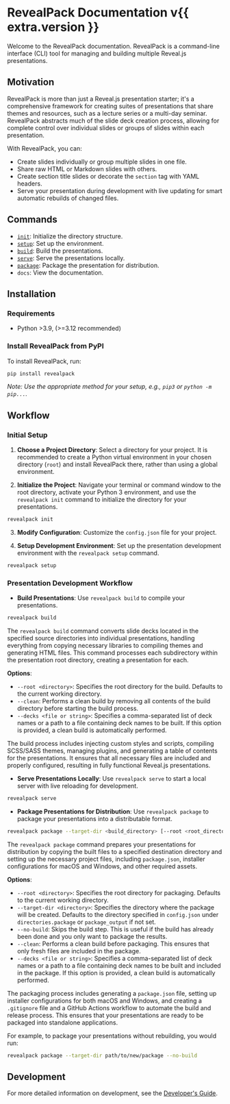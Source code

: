 # RevealPack Documentation v{{ extra.version }}

Welcome to the RevealPack documentation. RevealPack is a command-line interface (CLI) tool for managing and building multiple Reveal.js presentations.

## Motivation

RevealPack is more than just a Reveal.js presentation starter; it's a comprehensive framework for creating suites of presentations that share themes and resources, such as a lecture series or a multi-day seminar. RevealPack abstracts much of the slide deck creation process, allowing for complete control over individual slides or groups of slides within each presentation. 

With RevealPack, you can:
- Create slides individually or group multiple slides in one file.
- Share raw HTML or Markdown slides with others.
- Create section title slides or decorate the `section` tag with YAML headers.
- Serve your presentation during development with live updating for smart automatic rebuilds of changed files.

## Commands

- [`init`](init.md): Initialize the directory structure.
- [`setup`](setup.md): Set up the environment.
- [`build`](build.md): Build the presentations.
- [`serve`](serve.md): Serve the presentations locally.
- [`package`](package.md): Package the presentation for distribution.
- `docs`: View the documentation.

## Installation

### Requirements

- Python >3.9, (>=3.12 recommended)

### Install RevealPack from PyPI

To install RevealPack, run:

```bash
pip install revealpack
```

_Note: Use the appropriate method for your setup, e.g., `pip3` or `python -m pip...`._

## Workflow

### Initial Setup

1. **Choose a Project Directory**: Select a directory for your project. It is recommended to create a Python virtual environment in your chosen directory (`root`) and install RevealPack there, rather than using a global environment.

2. **Initialize the Project**: Navigate your terminal or command window to the root directory, activate your Python 3 environment, and use the `revealpack init` command to initialize the directory for your presentations.

```bash
revealpack init
```

3. **Modify Configuration**: Customize the `config.json` file for your project.

4. **Setup Development Environment**: Set up the presentation development environment with the `revealpack setup` command.

```bash
revealpack setup
```

### Presentation Development Workflow

- **Build Presentations**: Use `revealpack build` to compile your presentations.

```bash
revealpack build
```

  The `revealpack build` command converts slide decks located in the specified source directories into individual presentations, handling everything from copying necessary libraries to compiling themes and generating HTML files. This command processes each subdirectory within the presentation root directory, creating a presentation for each.

  **Options**:
  - `--root <directory>`: Specifies the root directory for the build. Defaults to the current working directory.
  - `--clean`: Performs a clean build by removing all contents of the build directory before starting the build process.
  - `--decks <file or string>`: Specifies a comma-separated list of deck names or a path to a file containing deck names to be built. If this option is provided, a clean build is automatically performed.

  The build process includes injecting custom styles and scripts, compiling SCSS/SASS themes, managing plugins, and generating a table of contents for the presentations. It ensures that all necessary files are included and properly configured, resulting in fully functional Reveal.js presentations.

- **Serve Presentations Locally**: Use `revealpack serve` to start a local server with live reloading for development.

```bash
revealpack serve
```

- **Package Presentations for Distribution**: Use `revealpack package` to package your presentations into a distributable format.

```bash
revealpack package --target-dir <build_directory> [--root <root_directory>] [--no-build] [--clean] [--decks <file_or_string>]
```

  The `revealpack package` command prepares your presentations for distribution by copying the built files to a specified destination directory and setting up the necessary project files, including `package.json`, installer configurations for macOS and Windows, and other required assets.

  **Options**:
  - `--root <directory>`: Specifies the root directory for packaging. Defaults to the current working directory.
  - `--target-dir <directory>`: Specifies the directory where the package will be created. Defaults to the directory specified in `config.json` under `directories.package` or `package_output` if not set.
  - `--no-build`: Skips the build step. This is useful if the build has already been done and you only want to package the results.
  - `--clean`: Performs a clean build before packaging. This ensures that only fresh files are included in the package.
  - `--decks <file or string>`: Specifies a comma-separated list of deck names or a path to a file containing deck names to be built and included in the package. If this option is provided, a clean build is automatically performed.

  The packaging process includes generating a `package.json` file, setting up installer configurations for both macOS and Windows, and creating a `.gitignore` file and a GitHub Actions workflow to automate the build and release process. This ensures that your presentations are ready to be packaged into standalone applications.

For example, to package your presentations without rebuilding, you would run:

```bash
revealpack package --target-dir path/to/new/package --no-build
```

## Development

For more detailed information on development, see the [Developer's Guide](dev.md).